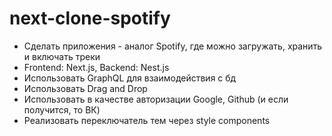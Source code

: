 # next-clone-spotify

- Сделать приложения - аналог Spotify, где можно загружать, хранить и включать треки
- Frontend: Next.js, Backend: Nest.js
- Использовать GraphQL для взаимодействия с бд
- Использовать Drag and Drop
- Использовать в качестве авторизации Google, Github (и если получится, то ВК)
- Реализовать переключатель тем через style components
